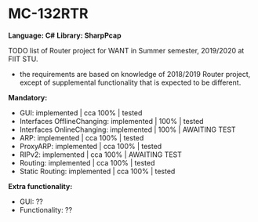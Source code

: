 # MC-132RTR

**Language: C#**
**Library: SharpPcap**

TODO list of Router project for WANT in Summer semester, 2019/2020 at FIIT STU. 
- the requirements are based on knowledge of 2018/2019 Router project, except of 
  supplemental functionality that is expected to be different.
 
 **Mandatory:**

- GUI: implemented | cca 100% | tested
- Interfaces OfflineChanging: implemented | 100% | tested
- Interfaces OnlineChanging: implemented | 100% | AWAITING TEST
- ARP: implemented | cca 100% | tested
- ProxyARP: implemented | cca 100% | tested
- RIPv2: implemented | cca 100% | AWAITING TEST
- Routing: implemented | cca 100% | tested
- Static Routing: implemented | cca 100% | tested

 **Extra functionality:**
 - GUI: ??
 - Functionality: ??
